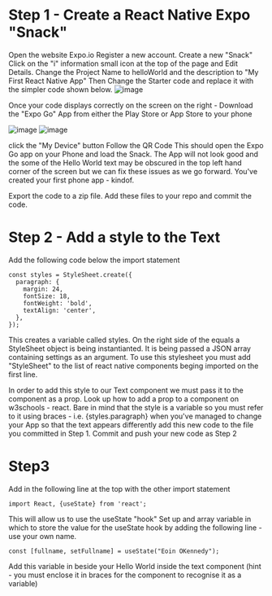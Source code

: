 # Step 1 - Create a React Native Expo "Snack"
Open the website Expo.io Register a new account.
Create a new "Snack" 
Click on the "i" information small icon at the top of the page and Edit Details. Change the Project Name to helloWorld and the description to "My First React Native App"
Then Change the Starter code and replace it with the simpler code shown below.
![image](https://github.com/user-attachments/assets/ce887abc-c2ed-424a-946a-46e366be99b1)

Once your code displays correctly on the screen on the right -
Download the "Expo Go" App from either the Play Store or App Store to your phone

![image](https://github.com/user-attachments/assets/9523b122-a27f-4e9d-b77b-9b87b1615dc8) ![image](https://github.com/user-attachments/assets/d8e9e88b-7cf1-4fe4-8f30-4b8cef796117)

click the "My Device" button
Follow the QR Code
This should open the Expo Go app on your Phone and load the Snack.
The App will not look good and the some of the Hello World text may be obscured in the top left hand corner of the screen but we can fix these issues as we go forward. You've created your first phone app - kindof.

Export the code to a zip file. Add these files to your repo and commit the code.

# Step 2 - Add a style to the Text
Add the following code below the import statement
```
const styles = StyleSheet.create({
  paragraph: {
    margin: 24,
    fontSize: 18,
    fontWeight: 'bold',
    textAlign: 'center',
  },
});
```
This creates a variable called styles. On the right side of the equals a StyleSheet object is being instantianted. It is being passed a JSON array containing settings as an argument. To use this stylesheet you must add "StyleSheet" to the list of react native components beging imported on the first line.

In order to add this style to our Text component we must pass it to the component as a prop. Look up how to add a prop to a component on w3schools - react. Bare in mind that the style is a variable so you must refer to it using braces - i.e. {styles.paragraph} when you've managed to change your App so that the text appears differently add this new code to the file you committed in Step 1. Commit and push your new code as Step 2

# Step3
Add in the following line at the top with the other import statement
```
import React, {useState} from 'react';
```
This will allow us to use the useState "hook"
Set up and array variable in which to store the value for the useState hook by adding the following line - use your own name.
```
const [fullname, setFullname] = useState("Eoin OKennedy");
```
Add this variable in beside your Hello World inside the text component (hint - you must enclose it in braces for the component to recognise it as a variable)


